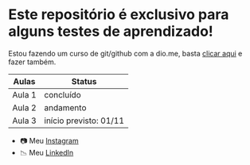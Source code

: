 # Este repositório é exclusivo para alguns testes de aprendizado! 

 Estou fazendo um curso de git/github com a dio.me, basta [clicar aqui](https://web.dio.me/track/potencia-tech-ifood-programacao-do-zero) e fazer também.

|Aulas|Status|
|------|----------|
|Aula 1|concluído|
|Aula 2|andamento|
|Aula 3|início previsto: 01/11|

- 📷 Meu [Instagram](https://instagram.com/rocha_th21?igshid=OGQ5ZDc2ODk2ZA==)
- 📉 Meu [LinkedIn](https://www.linkedin.com/in/thiago-de-barros-c-rocha-9b846a296?utm_source=share&utm_campaign=share_via&utm_content=profile&utm_medium=android_app)

